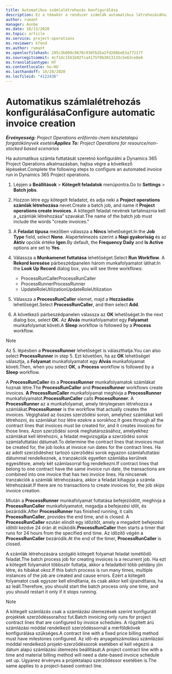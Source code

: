 ```yaml
---
title: Automatikus számlalétrehozás konfigurálása
description: Ez a témakör a rendszer számlák automatikus létrehozásához történő konfigurálásáról tartalmaz információkat.
author: rumant
manager: Annbe
ms.date: 10/13/2020
ms.topic: article
ms.service: project-operations
ms.reviewer: kfend
ms.author: rumant
ms.openlocfilehash: 295c3b099c9670c930fb2ba2fd208be63a77217f
ms.sourcegitcommit: 4cf1dc1561b92fca4175f0b3813133c5e63ce8e6
ms.translationtype: HT
ms.contentlocale: hu-HU
ms.lasthandoff: 10/28/2020
ms.locfileid: "4122436"
---
```

# <a name="configure-automatic-invoice-creation"></a><span data-ttu-id="bf45c-103">Automatikus számlalétrehozás konfigurálása</span><span class="sxs-lookup"><span data-stu-id="bf45c-103">Configure automatic invoice creation</span></span>

<span data-ttu-id="bf45c-104">_**Érvényesség:** Project Operations erőforrás-/nem készletalapú forgatókönyvek esetén_</span><span class="sxs-lookup"><span data-stu-id="bf45c-104">_**Applies To:** Project Operations for resource/non-stocked based scenarios_</span></span>


<span data-ttu-id="bf45c-105">Ha automatikus számla futtatását szeretnó konfigurálni a Dynamics 365 Project Operations alkalmazásban, hajtsa végre a következő lépéseket.</span><span class="sxs-lookup"><span data-stu-id="bf45c-105">Complete the following steps to configure an automated invoice run in Dynamics 365 Project operations.</span></span>

1. <span data-ttu-id="bf45c-106">Lépjen a **Beállítások** > **Kötegelt feladatok** menüpontra.</span><span class="sxs-lookup"><span data-stu-id="bf45c-106">Go to **Settings** > **Batch jobs**.</span></span>
2. <span data-ttu-id="bf45c-107">Hozzon létre egy kötegelt feladatot, és adja neki a **Project operations számlák létrehozása** nevet.</span><span class="sxs-lookup"><span data-stu-id="bf45c-107">Create a batch job, and name it **Project operations create invoices**.</span></span> <span data-ttu-id="bf45c-108">A kötegelt feladat nevének tartalmaznia kell a „számlák létrehozása” szavakat.</span><span class="sxs-lookup"><span data-stu-id="bf45c-108">The name of the batch job must include the words "create invoices."</span></span>
3. <span data-ttu-id="bf45c-109">A **Feladat típusa** mezőben válassza a **Nincs** lehetőséget.</span><span class="sxs-lookup"><span data-stu-id="bf45c-109">In the **Job Type** field, select **None**.</span></span> <span data-ttu-id="bf45c-110">Alapértelmezés szerint a **Napi gyakoriság** és az **Aktív** opciók értéke **Igen**.</span><span class="sxs-lookup"><span data-stu-id="bf45c-110">By default, the **Frequency Daily** and **Is Active** options are set to **Yes**.</span></span>
4. <span data-ttu-id="bf45c-111">Válassza a **Munkamenet futtatása** lehetőséget.</span><span class="sxs-lookup"><span data-stu-id="bf45c-111">Select **Run Workflow**.</span></span> <span data-ttu-id="bf45c-112">A **Rekord keresése** párbeszédpanelen három munkafolyamatot láthat:</span><span class="sxs-lookup"><span data-stu-id="bf45c-112">In the **Look Up Record** dialog box, you will see three workflows:</span></span>

    - <span data-ttu-id="bf45c-113">ProcessRunCaller</span><span class="sxs-lookup"><span data-stu-id="bf45c-113">ProcessRunCaller</span></span>
    - <span data-ttu-id="bf45c-114">ProcessRunner</span><span class="sxs-lookup"><span data-stu-id="bf45c-114">ProcessRunner</span></span>
    - <span data-ttu-id="bf45c-115">UpdateRoleUtilization</span><span class="sxs-lookup"><span data-stu-id="bf45c-115">UpdateRoleUtilization</span></span>

5. <span data-ttu-id="bf45c-116">Válassza a **ProcessRunCaller** elemet, majd a **Hozzáadás** lehetőséget.</span><span class="sxs-lookup"><span data-stu-id="bf45c-116">Select **ProcessRunCaller**, and then select **Add**.</span></span>
6. <span data-ttu-id="bf45c-117">A következő párbeszédpanelen válassza az **OK** lehetőséget.</span><span class="sxs-lookup"><span data-stu-id="bf45c-117">In the next dialog box, select **OK**.</span></span> <span data-ttu-id="bf45c-118">Az **Alvás** munkafolyamatot egy **Folyamat** munkafolyamat követi.</span><span class="sxs-lookup"><span data-stu-id="bf45c-118">A **Sleep** workflow is followed by a **Process** workflow.</span></span>

  > [!NOTE]
  > <span data-ttu-id="bf45c-119">Az 5. lépésben a **ProcessRunner** lehetőséget is választhatja.</span><span class="sxs-lookup"><span data-stu-id="bf45c-119">You can also select **ProcessRunner** in step 5.</span></span> <span data-ttu-id="bf45c-120">Ezt követően, ha az **OK** lehetőséget választja, a **Folyamat** munkafolyamatot egy **Alvás** munkafolyamat követi.</span><span class="sxs-lookup"><span data-stu-id="bf45c-120">Then, when you select **OK**, a **Process** workflow is followed by a **Sleep** workflow.</span></span>

<span data-ttu-id="bf45c-121">A **ProcessRunCaller** és a **ProcessRunner** munkafolyamatok számlákat hoznak létre.</span><span class="sxs-lookup"><span data-stu-id="bf45c-121">The **ProcessRunCaller** and **ProcessRunner** workflows create invoices.</span></span> <span data-ttu-id="bf45c-122">**A ProcessRunCaller** munkafolyamat meghívja a **ProcessRunner** munkafolyamatot.</span><span class="sxs-lookup"><span data-stu-id="bf45c-122">**ProcessRunCaller** calls **ProcessRunner**.</span></span> <span data-ttu-id="bf45c-123">A **ProcessRunner** az a munkafolyamat, amely ténylegesen létrehozza a számlákat.</span><span class="sxs-lookup"><span data-stu-id="bf45c-123">**ProcessRunner** is the workflow that actually creates the invoices.</span></span> <span data-ttu-id="bf45c-124">Végighalad az összes szerződési soron, amelyhez számlákat kell létrehozni, és számlákat hoz létre ezekre a sorokhoz.</span><span class="sxs-lookup"><span data-stu-id="bf45c-124">It goes through all the contract lines that invoices must be created for, and it creates invoices for those lines.</span></span> <span data-ttu-id="bf45c-125">Azon szerződési sorok meghatározásához, amelyekhez számlákat kell létrehozni, a feladat megvizsgálja a szerződési sorok számlafuttatási dátumait.</span><span class="sxs-lookup"><span data-stu-id="bf45c-125">To determine the contract lines that invoices must be created for, the job looks at invoice run dates for the contract lines.</span></span> <span data-ttu-id="bf45c-126">Ha az adott szerződéshez tartozó szerződési sorok egyazon számlafuttatási dátummal rendelkeznek, a tranzakciók egyetlen számlába kerülnek egyesítésre, amely két számlasorral fog rendelkezni.</span><span class="sxs-lookup"><span data-stu-id="bf45c-126">If contract lines that belong to one contract have the same invoice run date, the transactions are combined into one invoice that has two invoice lines.</span></span> <span data-ttu-id="bf45c-127">Ha nincsenek tranzakciók a számlák létrehozására, akkor a feladat kihagyja a számla létrehozását.</span><span class="sxs-lookup"><span data-stu-id="bf45c-127">If there are no transactions to create invoices for, the job skips invoice creation.</span></span>

<span data-ttu-id="bf45c-128">Miután a **ProcessRunner** munkafolyamat futtatása befejeződött, meghívja a **ProcessRunCaller** munkafolyamatot, megadja a befejezési időt, és bezáródik.</span><span class="sxs-lookup"><span data-stu-id="bf45c-128">After **ProcessRunner** has finished running, it calls **ProcessRunCaller**, provides the end time, and is closed.</span></span> <span data-ttu-id="bf45c-129">A **ProcessRunCaller** ezután elindít egy időzítőt, amely a megadott befejezési időtől kezdve 24 órán át működik.</span><span class="sxs-lookup"><span data-stu-id="bf45c-129">**ProcessRunCaller** then starts a timer that runs for 24 hours from the specified end time.</span></span> <span data-ttu-id="bf45c-130">Az időzítő végén a **ProcessRunCaller** bezáródik.</span><span class="sxs-lookup"><span data-stu-id="bf45c-130">At the end of the timer, **ProcessRunCaller** is closed.</span></span>

<span data-ttu-id="bf45c-131">A számlák létrehozására szolgáló kötegelt folyamat feladat ismétlődő feladat.</span><span class="sxs-lookup"><span data-stu-id="bf45c-131">The batch process job for creating invoices is a recurrent job.</span></span> <span data-ttu-id="bf45c-132">Ha ezt a kötegelt folyamatot többször futtatja, akkor a feladatból több példány jön létre, és hibákat okoz.</span><span class="sxs-lookup"><span data-stu-id="bf45c-132">If this batch process is run many times, multiple instances of the job are created and cause errors.</span></span> <span data-ttu-id="bf45c-133">Ezért a kötegelt folyamatot csak egyszer kell elindítania, és csak akkor kell újraindítania, ha az leáll.</span><span class="sxs-lookup"><span data-stu-id="bf45c-133">Therefore, you should start the batch process only one time, and you should restart it only if it stops running.</span></span>

> [!NOTE]
> <span data-ttu-id="bf45c-134">A kötegelt számlázás csak a számlázási ütemezések szerint konfigurált projektek szerződéssoraihoz fut.</span><span class="sxs-lookup"><span data-stu-id="bf45c-134">Batch invoicing only runs for project contract lines that are configured by invoice schedules.</span></span> <span data-ttu-id="bf45c-135">A rögzített árú számlázási móddal rendelkező szerződéssornál a mérföldkövek konfigurálása szükséges.</span><span class="sxs-lookup"><span data-stu-id="bf45c-135">A contract line with a fixed price billing method must have milestones configured.</span></span> <span data-ttu-id="bf45c-136">Az idő-és anyagelszámolású számlázási móddal rendelkező projekt-szerződéssorok esetében el kell végezni a dátum alapú számlázási ütemezés beállítását.</span><span class="sxs-lookup"><span data-stu-id="bf45c-136">A project contract line with a time and material billing method will need a date-based invoice schedule set up.</span></span> <span data-ttu-id="bf45c-137">Ugyanez érvényes a projektalapú szerződéssor esetében is.</span><span class="sxs-lookup"><span data-stu-id="bf45c-137">The same applies to a project-based contract line.</span></span>     
